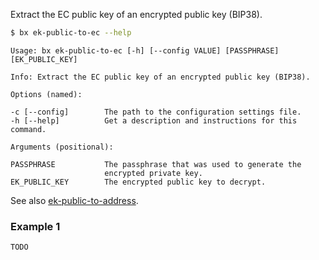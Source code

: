 Extract the EC public key of an encrypted public key (BIP38).  
```sh
$ bx ek-public-to-ec --help
```
```
Usage: bx ek-public-to-ec [-h] [--config VALUE] [PASSPHRASE]             
[EK_PUBLIC_KEY]                                                          

Info: Extract the EC public key of an encrypted public key (BIP38).      

Options (named):

-c [--config]        The path to the configuration settings file.        
-h [--help]          Get a description and instructions for this command.

Arguments (positional):

PASSPHRASE           The passphrase that was used to generate the        
                     encrypted private key.                              
EK_PUBLIC_KEY        The encrypted public key to decrypt.
```
See also [ek-public-to-address](bx-ek-public-to-address).
### Example 1
```sh
TODO
```